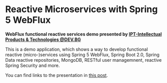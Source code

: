 # Reactive Microservices with Spring 5 WebFlux

**WebFlux functional reactive services demo presented by [IPT-Intellectual Products & Technologies @DEV.BG](http://iproduct.org/en/spring-5-webflux/)**

This is a demo application, which shows a way to develop functional reactive (micro-)services using Spring 5 WebFlux, Spring Boot 2.0, Spring Data reactive repositories, MongoDB, RESTful user managemnent, reactive Spring Security and more.

You can find links to the presentation in [this post](http://iproduct.org/en/reactive-microservices-spring-webflux/).


